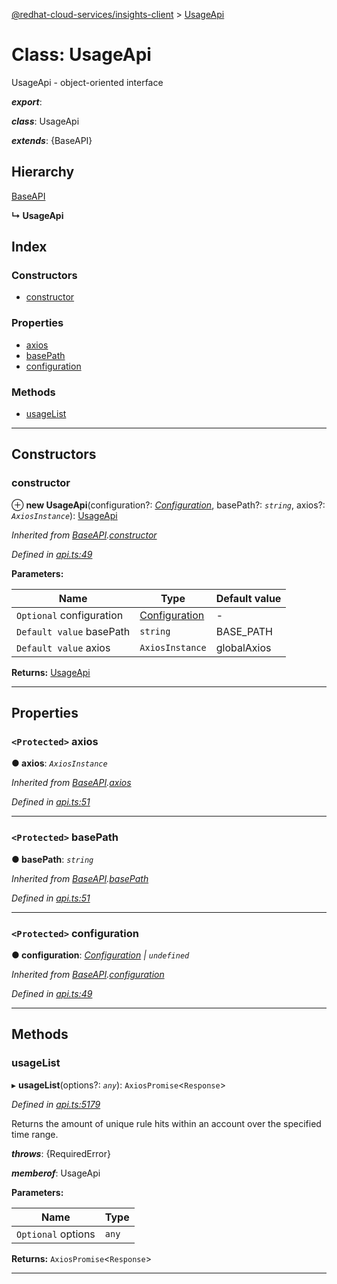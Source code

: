 [@redhat-cloud-services/insights-client](../README.md) > [UsageApi](../classes/usageapi.md)

# Class: UsageApi

UsageApi - object-oriented interface

*__export__*: 

*__class__*: UsageApi

*__extends__*: {BaseAPI}

## Hierarchy

 [BaseAPI](baseapi.md)

**↳ UsageApi**

## Index

### Constructors

* [constructor](usageapi.md#constructor)

### Properties

* [axios](usageapi.md#axios)
* [basePath](usageapi.md#basepath)
* [configuration](usageapi.md#configuration)

### Methods

* [usageList](usageapi.md#usagelist)

---

## Constructors

<a id="constructor"></a>

###  constructor

⊕ **new UsageApi**(configuration?: *[Configuration](configuration.md)*, basePath?: *`string`*, axios?: *`AxiosInstance`*): [UsageApi](usageapi.md)

*Inherited from [BaseAPI](baseapi.md).[constructor](baseapi.md#constructor)*

*Defined in [api.ts:49](https://github.com/RedHatInsights/javascript-clients/blob/master/packages/insights/api.ts#L49)*

**Parameters:**

| Name | Type | Default value |
| ------ | ------ | ------ |
| `Optional` configuration | [Configuration](configuration.md) | - |
| `Default value` basePath | `string` |  BASE_PATH |
| `Default value` axios | `AxiosInstance` |  globalAxios |

**Returns:** [UsageApi](usageapi.md)

___

## Properties

<a id="axios"></a>

### `<Protected>` axios

**● axios**: *`AxiosInstance`*

*Inherited from [BaseAPI](baseapi.md).[axios](baseapi.md#axios)*

*Defined in [api.ts:51](https://github.com/RedHatInsights/javascript-clients/blob/master/packages/insights/api.ts#L51)*

___
<a id="basepath"></a>

### `<Protected>` basePath

**● basePath**: *`string`*

*Inherited from [BaseAPI](baseapi.md).[basePath](baseapi.md#basepath)*

*Defined in [api.ts:51](https://github.com/RedHatInsights/javascript-clients/blob/master/packages/insights/api.ts#L51)*

___
<a id="configuration"></a>

### `<Protected>` configuration

**● configuration**: *[Configuration](configuration.md) \| `undefined`*

*Inherited from [BaseAPI](baseapi.md).[configuration](baseapi.md#configuration)*

*Defined in [api.ts:49](https://github.com/RedHatInsights/javascript-clients/blob/master/packages/insights/api.ts#L49)*

___

## Methods

<a id="usagelist"></a>

###  usageList

▸ **usageList**(options?: *`any`*): `AxiosPromise`<`Response`>

*Defined in [api.ts:5179](https://github.com/RedHatInsights/javascript-clients/blob/master/packages/insights/api.ts#L5179)*

Returns the amount of unique rule hits within an account over the specified time range.

*__throws__*: {RequiredError}

*__memberof__*: UsageApi

**Parameters:**

| Name | Type |
| ------ | ------ |
| `Optional` options | `any` |

**Returns:** `AxiosPromise`<`Response`>

___

